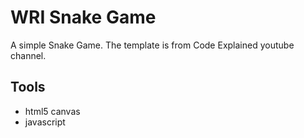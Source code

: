 # WRI Snake Game
A simple Snake Game. The template is from Code Explained youtube channel.

## Tools
- html5 canvas
- javascript